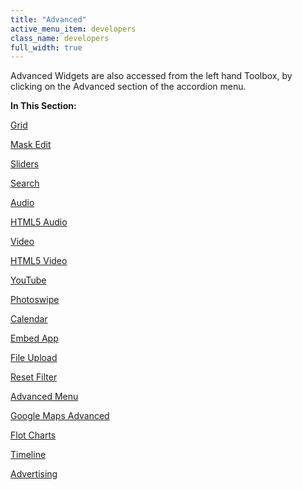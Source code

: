 ```yaml
---
title: "Advanced"
active_menu_item: developers
class_name: developers
full_width: true
---
```



Advanced Widgets are also accessed from the left hand Toolbox, by clicking on the Advanced section of the accordion menu.

**In This Section:**

[Grid](advanced/grid)

[Mask Edit](advanced/mask-edit)

[Sliders](advanced/sliders)

[Search](advanced/search)

[Audio](advanced/audio)

[HTML5 Audio](advanced/html5-audio)

[Video](advanced/video)

[HTML5 Video](advanced/html5-video)

[YouTube](advanced/youtube)

[Photoswipe](advanced/photoswipe)

[Calendar](advanced/calendar)

[Embed App](advanced/embed-app)

[File Upload](advanced/file-upload)

[Reset Filter](advanced/advreset-filter)

[Advanced Menu](advanced/advanced-menu)

[Google Maps Advanced](advanced/google-maps-advanced)

[Flot Charts](advanced/flot-charts)

[Timeline](advanced/timeline)

[Advertising](advanced/advertising1)
